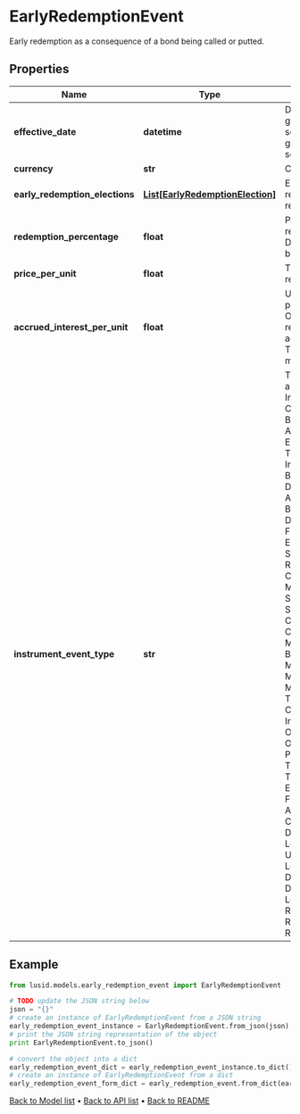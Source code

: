 # EarlyRedemptionEvent

Early redemption as a consequence of a bond being called or putted.

## Properties
Name | Type | Description | Notes
------------ | ------------- | ------------- | -------------
**effective_date** | **datetime** | Date of redemption.  For internally generated European callables, this is set to the exercise date.  For internally generated American callables, this is set to the start of the exercise period. | [optional] 
**currency** | **str** | Currency of the redemption. | 
**early_redemption_elections** | [**List[EarlyRedemptionElection]**](EarlyRedemptionElection.md) | EarlyRedemptionElection for the redemption.  Used to trigger the redemption. | 
**redemption_percentage** | **float** | Percentage of the original issue that is redeemed, where 0.5 implies 50%.  Defaults to 1 if not set.  Must be between 0 and 1. | [optional] 
**price_per_unit** | **float** | The price, or strike, that each unit is redeemed at. | [optional] 
**accrued_interest_per_unit** | **float** | Unpaid accrued interest also repaid as part of the redemption, per unit.  Optional field.  If left empty, will be resolved internally by calculating the accrued owed on the EffectiveDate.  This process may require additional market data. | [optional] 
**instrument_event_type** | **str** | The Type of Event. The available values are: TransitionEvent, InformationalEvent, OpenEvent, CloseEvent, StockSplitEvent, BondDefaultEvent, CashDividendEvent, AmortisationEvent, CashFlowEvent, ExerciseEvent, ResetEvent, TriggerEvent, RawVendorEvent, InformationalErrorEvent, BondCouponEvent, DividendReinvestmentEvent, AccumulationEvent, BondPrincipalEvent, DividendOptionEvent, MaturityEvent, FxForwardSettlementEvent, ExpiryEvent, ScripDividendEvent, StockDividendEvent, ReverseStockSplitEvent, CapitalDistributionEvent, SpinOffEvent, MergerEvent, FutureExpiryEvent, SwapCashFlowEvent, SwapPrincipalEvent, CreditPremiumCashFlowEvent, CdsCreditEvent, CdxCreditEvent, MbsCouponEvent, MbsPrincipalEvent, BonusIssueEvent, MbsPrincipalWriteOffEvent, MbsInterestDeferralEvent, MbsInterestShortfallEvent, TenderEvent, CallOnIntermediateSecuritiesEvent, IntermediateSecuritiesDistributionEvent, OptionExercisePhysicalEvent, OptionExerciseCashEvent, ProtectionPayoutCashFlowEvent, TermDepositInterestEvent, TermDepositPrincipalEvent, EarlyRedemptionEvent, FutureMarkToMarketEvent, AdjustGlobalCommitmentEvent, ContractInitialisationEvent, DrawdownEvent, LoanInterestRepaymentEvent, UpdateDepositAmountEvent, LoanPrincipalRepaymentEvent, DepositInterestPaymentEvent, DepositCloseEvent, LoanFacilityContractRolloverEvent, RepurchaseOfferEvent, RepoPartialClosureEvent, RepoCashFlowEvent | 

## Example

```python
from lusid.models.early_redemption_event import EarlyRedemptionEvent

# TODO update the JSON string below
json = "{}"
# create an instance of EarlyRedemptionEvent from a JSON string
early_redemption_event_instance = EarlyRedemptionEvent.from_json(json)
# print the JSON string representation of the object
print EarlyRedemptionEvent.to_json()

# convert the object into a dict
early_redemption_event_dict = early_redemption_event_instance.to_dict()
# create an instance of EarlyRedemptionEvent from a dict
early_redemption_event_form_dict = early_redemption_event.from_dict(early_redemption_event_dict)
```
[Back to Model list](../README.md#documentation-for-models) &#8226; [Back to API list](../README.md#documentation-for-api-endpoints) &#8226; [Back to README](../README.md)


